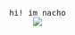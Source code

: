 <p align="center">
  <br>
  <samp>hi! im nacho</samp>
  <br>
  <img src="https://komarev.com/ghpvc/?username=nacho64">
  <br>
  <!--<img src="https://spotify-github-profile.vercel.app/api/view.svg?uid=gmfigliuolo&redirect=true][https://spotify-github-profile.vercel.app/api/view.svg?uid=gmfigliuolo&cover_image=true&theme=default&show_offline=false&background_color=000000&interchange=false&bar_color=e11451&bar_color_cover=true)">-->

  <!--<img src="https://github.com/tsuchipls/nacho64/blob/main/333493211041201.png" alt="" srcset=""> -->
</p>
